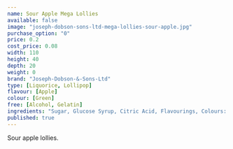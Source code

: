 ```yaml
---
name: Sour Apple Mega Lollies
available: false
image: "joseph-dobson-sons-ltd-mega-lollies-sour-apple.jpg"
purchase_option: "0"
price: 0.2
cost_price: 0.08
width: 110
height: 40
depth: 20
weight: 0
brand: "Joseph-Dobson-&-Sons-Ltd"
type: [Liquorice, Lollipop]
flavour: [Apple]
colour: [Green]
free: [Alcohol, Gelatin]
ingredients: "Sugar, Glucose Syrup, Citric Acid, Flavourings, Colours: E-102, E-142. Contains Sulphates. "
published: true
---
```

Sour apple lollies.